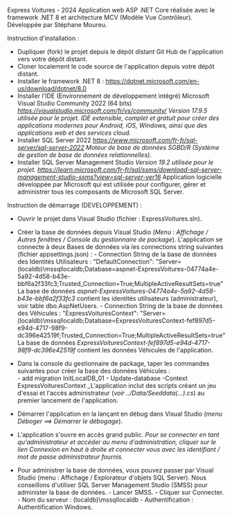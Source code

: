 Express Voitures - 2024
Application web ASP .NET Core réalisée avec le framework .NET 8 et architecture MCV (Modèle Vue Contrôleur).
Développée par Stéphane Moureu.

Instruction d'installation :
- Dupliquer (fork) le projet depuis le dépôt distant Git Hub de l'application vers votre dépôt distant.
- Cloner localement le code source de l'application depuis votre dépôt distant.
- Installer le framework .NET 8 : https://dotnet.microsoft.com/en-us/download/dotnet/8.0
- Installer l'IDE (Environnement de développement intégré) Microsoft Visual Studio Community 2022 (64 bits) 
      _https://visualstudio.microsoft.com/fr/vs/community/_
      _Version 17.9.5 utilisée pour le projet._
      _IDE extensible, complet et gratuit pour créer des applications modernes pour Android, iOS, Windows, ainsi que
      des applications web et des services cloud._
- Installer SQL Server 2022
      _https://www.microsoft.com/fr-fr/sql-server/sql-server-2022_
      _Moteur de base de données SGBD/R (Système de gestion de base de données relationnelles)._
- Installer SQL Server Management Studio
        _Version 19.2 utilisée pour le projet._
        _https://learn.microsoft.com/fr-fr/sql/ssms/download-sql-server-management-studio-ssms?view=sql-server-ver16_
        Application logicielle développée par Microsoft qui est utilisée pour configurer, gérer et administrer tous les composants de Microsoft SQL Server.

  
Instruction de démarrage (DEVELOPPEMENT) :
- Ouvrir le projet dans Visual Studio (fichier : ExpressVoitures.sln).
  
- Créer la base de données depuis Visual Studio (_Menu : Affichage / Autres fenêtres / Console du gestionnaire de package_).
L'application se connecte à deux Bases de données via les connections string suivantes (fichier appsettings.json) :
      - Connection String de la base de données des Identités Utilisateurs : "DefaultConnection": "Server=(localdb)\\mssqllocaldb;Database=aspnet-ExpressVoitures-04774a4e-5a92-4d58-b43e-bbf6a2f33fc3;Trusted_Connection=True;MultipleActiveResultSets=true"
La base de données _aspnet-ExpressVoitures-04774a4e-5a92-4d58-b43e-bbf6a2f33fc3_ contient les identités utilisateurs (administrateur), voir table dbo.AspNetUsers.
      - Connection String de la base de données des Véhicules : "ExpressVoituresContext": "Server=(localdb)\\mssqllocaldb;Database=ExpressVoituresContext-fef897d5-e94d-4717-98f9-dc396e42519f;Trusted_Connection=True;MultipleActiveResultSets=true"
La base de données _ExpressVoituresContext-fef897d5-e94d-4717-98f9-dc396e42519f_ contient les données Véhicules de l'application.
      
- Dans la console du gestionnaire de package, taper les commandes suivantes pour créer la base des données Véhicules :      
        - add migration InitLocalDB_01
        - Update-database -Context ExpressVoituresContext
_L'application inclut des scripts créant un jeu d'essai et l'accès administrateur (_voir ../Data/Seeddata(...).cs_) au premier lancement de l'application.
- Démarrer l'application en la lançant en débug dans Visual Studio (_menu Déboger ==> Démarrer le débogage_).
- L'application s'ouvre en accès grand public.
_Pour se connecter en tant qu'administrateur et accéder au menu d'administration, cliquer sur le lien Connexion en haut à droite et connecter vous avec les identifiant / mot de passe administrateur fournis._
  
- Pour administrer la base de données, vous pouvez passer par Visual Studio (menu : Affichage / Explorateur d'objets SQL Server).
  Nous conseillons d'utiliser SQL Server Management Studio (SMSS) pour administer la base de données.
      - Lancer SMSS.
      - Cliquer sur Connecter.
            - Nom du serveur : (localdb)\mssqllocaldb
            - Authentification : Authentification Windows.

